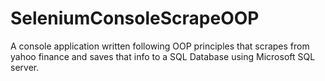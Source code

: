 # SeleniumConsoleScrapeOOP

A console application written following OOP principles that scrapes from yahoo finance and saves that info to a SQL Database using Microsoft SQL server.
